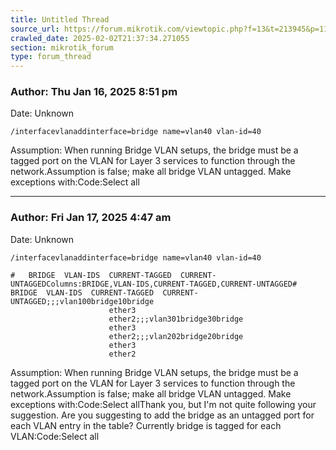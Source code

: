 ```yaml
---
title: Untitled Thread
source_url: https://forum.mikrotik.com/viewtopic.php?f=13&t=213945&p=1119713#p1119713
crawled_date: 2025-02-02T21:37:34.271055
section: mikrotik_forum
type: forum_thread
---
```


### Author: Thu Jan 16, 2025 8:51 pm
Date: Unknown

```
/interfacevlanaddinterface=bridge name=vlan40 vlan-id=40
```

Assumption: When running Bridge VLAN setups, the bridge must be a tagged port on the VLAN for Layer 3 services to function through the network.Assumption is false; make all bridge VLAN untagged. Make exceptions with:Code:Select all


---
### Author: Fri Jan 17, 2025 4:47 am
Date: Unknown

```
/interfacevlanaddinterface=bridge name=vlan40 vlan-id=40
```

```
#   BRIDGE  VLAN-IDS  CURRENT-TAGGED  CURRENT-UNTAGGEDColumns:BRIDGE,VLAN-IDS,CURRENT-TAGGED,CURRENT-UNTAGGED#   BRIDGE  VLAN-IDS  CURRENT-TAGGED  CURRENT-UNTAGGED;;;vlan100bridge10bridge                          
                      ether3                          
                      ether2;;;vlan301bridge30bridge                          
                      ether3                          
                      ether2;;;vlan202bridge20bridge                          
                      ether3                          
                      ether2
```

Assumption: When running Bridge VLAN setups, the bridge must be a tagged port on the VLAN for Layer 3 services to function through the network.Assumption is false; make all bridge VLAN untagged. Make exceptions with:Code:Select allThank you, but I'm not quite following your suggestion. Are you suggesting to add the bridge as an untagged port for each VLAN entry in the table? Currently bridge is tagged for each VLAN:Code:Select all

